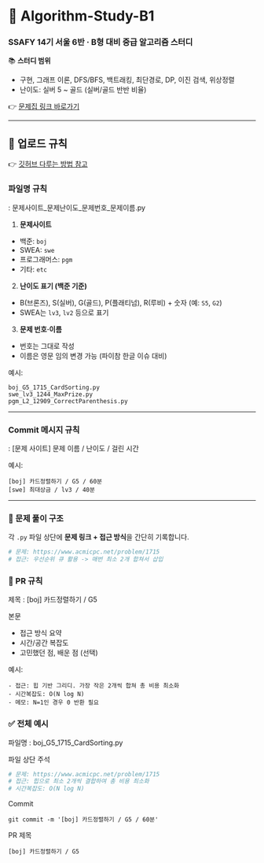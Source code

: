 # 🚀 Algorithm-Study-B1
### SSAFY 14기 서울 6반 · B형 대비 중급 알고리즘 스터디

📚 **스터디 범위**  
- 구현, 그래프 이론, DFS/BFS, 백트래킹, 최단경로, DP, 이진 검색, 위상정렬  
- 난이도: 실버 5 ~ 골드 (실버/골드 반반 비율)

👉 [문제집 링크 바로가기](https://www.acmicpc.net/workbook/view/24305)

---

## 📌 업로드 규칙
👉  [깃허브 다루는 방법 참고](https://waytocse.tistory.com/59)

### 파일명 규칙
: 문제사이트_문제난이도_문제번호_문제이름.py

1) **문제사이트**  
- 백준: `boj`  
- SWEA: `swe`  
- 프로그래머스: `pgm`  
- 기타: `etc`

2) **난이도 표기 (백준 기준)**  
- B(브론즈), S(실버), G(골드), P(플래티넘), R(루비) + 숫자 (예: `S5`, `G2`)  
- SWEA는 `lv3`, `lv2` 등으로 표기

3) **문제 번호·이름**  
- 번호는 그대로 작성  
- 이름은 영문 임의 변경 가능 (파이참 한글 이슈 대비)

예시:
```
boj_G5_1715_CardSorting.py
swe_lv3_1244_MaxPrize.py
pgm_L2_12909_CorrectParenthesis.py
```


---

### Commit 메시지 규칙
: [문제 사이트] 문제 이름 / 난이도 / 걸린 시간

예시:
```
[boj] 카드정렬하기 / G5 / 60분
[swe] 최대상금 / lv3 / 40분
```


---

### 📝 문제 풀이 구조

각 `.py` 파일 상단에 **문제 링크 + 접근 방식**을 간단히 기록합니다.

```python
# 문제: https://www.acmicpc.net/problem/1715
# 접근: 우선순위 큐 활용 -> 매번 최소 2개 합쳐서 삽입
```


### 🔀 PR 규칙

제목 : [boj] 카드정렬하기 / G5


본문
- 접근 방식 요약
- 시간/공간 복잡도
- 고민했던 점, 배운 점 (선택)

예시:
```
- 접근: 힙 기반 그리디. 가장 작은 2개씩 합쳐 총 비용 최소화
- 시간복잡도: O(N log N)
- 메모: N=1인 경우 0 반환 필요
```

### ✅ 전체 예시

파일명 : boj_G5_1715_CardSorting.py

파일 상단 주석
``` python
# 문제: https://www.acmicpc.net/problem/1715
# 접근: 힙으로 최소 2개씩 결합하여 총 비용 최소화
# 시간복잡도: O(N log N)
```

Commit
```
git commit -m '[boj] 카드정렬하기 / G5 / 60분'
```

PR 제목
```
[boj] 카드정렬하기 / G5
```
